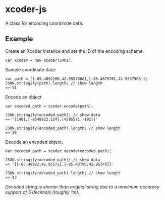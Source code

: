# xcoder-js

A class for encoding coordinate data.

## Example

Create an Xcoder instance and set the ID of the encoding scheme.

    var xcoder = new Xcoder(1401);

Sample coordinate data:

    var path = [[-85.4892206,42.9557068],[-85.4879761,42.9537908]];
    JSON.stringify(path).length; // show length
    => 51

Encode an object

    var encoded_path = xcoder.encode(path);
    
    JSON.stringify(encoded_path); // show data
    => '[1401,[-8548922,124],[4295571,-192]]'
    
    JSON.stringify(encoded_path).length; // show length
    => 36

Decode an encoded object.

    var decoded_path = xcoder.decode(encoded_path);
    
    JSON.stringify(decoded_path); // show data
    => '[[-85.48922,42.95571],[-85.48798,42.95379]]'
    
    JSON.stringify(decoded_path).length; // show length
    => 43

*Decoded string is shorter than original string due to a maximum accuracy support of 5 decimals (roughly 1m).*

